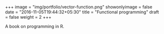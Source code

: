 +++
image = "img/portfolio/vector-function.png"
showonlyimage = false
date = "2016-11-05T19:44:32+05:30"
title = "Functional programming"
draft = false
weight = 2
+++

A book on programming in R.
